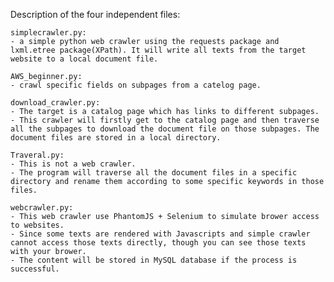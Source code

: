 Description of the four independent files:
	
	simplecrawler.py: 
	- a simple python web crawler using the requests package and lxml.etree package(XPath). It will write all texts from the target website to a local document file.

	AWS_beginner.py:
	- crawl specific fields on subpages from a catelog page.
	
	download_crawler.py: 
	- The target is a catalog page which has links to different subpages. 
	- This crawler will firstly get to the catalog page and then traverse all the subpages to download the document file on those subpages. The document files are stored in a local directory.

	Traveral.py: 
	- This is not a web crawler. 
	- The program will traverse all the document files in a specific directory and rename them according to some specific keywords in those files.

	webcrawler.py: 
	- This web crawler use PhantomJS + Selenium to simulate brower access to websites. 
	- Since some texts are rendered with Javascripts and simple crawler cannot access those texts directly, though you can see those texts with your brower.
	- The content will be stored in MySQL database if the process is successful.
